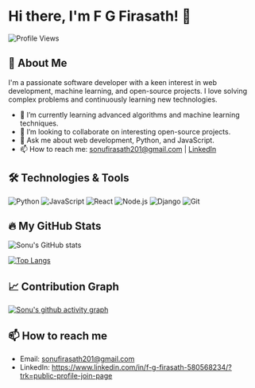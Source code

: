 # Hi there, I'm F G Firasath! 👋

![Profile Views](https://komarev.com/ghpvc/?username=SonuFirasath)

## 🚀 About Me

I'm a passionate software developer with a keen interest in web development, machine learning, and open-source projects. I love solving complex problems and continuously learning new technologies.

- 🌱 I’m currently learning advanced algorithms and machine learning techniques.
- 👯 I’m looking to collaborate on interesting open-source projects.
- 💬 Ask me about web development, Python, and JavaScript.
- 📫 How to reach me: sonufirasath201@gmail.com | [LinkedIn](https://www.linkedin.com/in/f-g-firasath-580568234/?trk=public-profile-join-page
)

## 🛠️ Technologies & Tools

![Python](https://img.shields.io/badge/-Python-333?style=flat&logo=python)
![JavaScript](https://img.shields.io/badge/-JavaScript-333?style=flat&logo=javascript)
![React](https://img.shields.io/badge/-React-333?style=flat&logo=react)
![Node.js](https://img.shields.io/badge/-Node.js-333?style=flat&logo=node.js)
![Django](https://img.shields.io/badge/-Django-333?style=flat&logo=django)
![Git](https://img.shields.io/badge/-Git-333?style=flat&logo=git)

## 🔥 My GitHub Stats

![Sonu's GitHub stats](https://github-readme-stats.vercel.app/api?username=SonuFirasath&show_icons=true&theme=radical)

[![Top Langs](https://github-readme-stats.vercel.app/api/top-langs/?username=SonuFirasath&layout=compact&theme=radical)](https://github.com/anuraghazra/github-readme-stats)

## 📈 Contribution Graph

[![Sonu's github activity graph](https://activity-graph.herokuapp.com/graph?username=SonuFirasath&theme=react-dark)](https://github.com/ashutosh00710/github-readme-activity-graph)

## 📫 How to reach me

- Email: sonufirasath201@gmail.com
- LinkedIn: https://www.linkedin.com/in/f-g-firasath-580568234/?trk=public-profile-join-page
